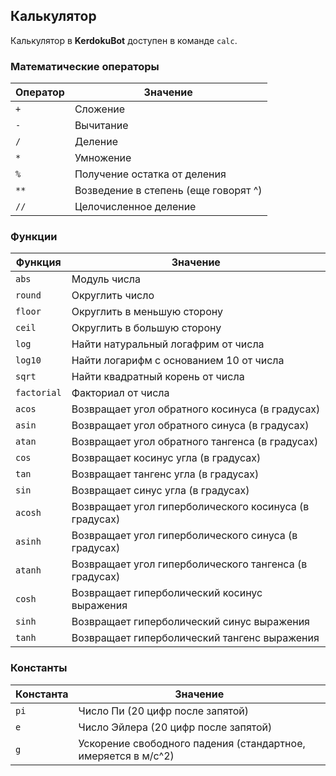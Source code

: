 ## Калькулятор

Калькулятор в **KerdokuBot** доступен в команде `calc`.

###  Математические операторы

| Оператор | Значение |
|--------|------------|
|  `+` |   Сложение   |
|  `-` |   Вычитание  |
|  `/` |   Деление    |
|  `*` |   Умножение  |
|  `%` |   Получение остатка от деления  |
|  `**` |   Возведение в степень (еще говорят ^)  |
|  `//` |   Целочисленное деление  |

### Функции
| Функция | Значение |
|--------|------------|
|  `abs` |   Модуль числа   |
|  `round` |  Округлить число   |
|  `floor` |   Округлить в меньшую сторону   |
|  `ceil` |  Округлить в большую сторону   |
|  `log` |   Найти натуральный логафрим от числа   |
|  `log10` | Найти логарифм с основанием 10 от числа   |
|  `sqrt` |  Найти квадратный корень от числа   |
|  `factorial` |   Факториал от числа   |
|  `acos` |   Возвращает угол обратного косинуса (в градусах)   |
|  `asin` |   Возвращает угол обратного синуса (в градусах)   |
|  `atan` |   Возвращает угол обратного тангенса (в градусах)   |
|  `cos` |   Возвращает косинус угла (в градусах)   |
|  `tan` |   Возвращает тангенс угла (в градусах)   |
|  `sin` |   Возвращает синус угла (в градусах)   |
|  `acosh` |  Возвращает угол гиперболического косинуса (в градусах)   |
|  `asinh` |   Возвращает угол гиперболического синуса (в градусах)   |
|  `atanh` |   Возвращает угол гиперболического тангенса (в градусах)   |
|  `cosh` |   Возвращает гиперболический косинус выражения   |
|  `sinh` |   Возвращает гиперболический синус выражения   |
|  `tanh` |   Возвращает гиперболический тангенс выражения   |
 
### Константы
| Константа | Значение |
|--------|------------|
|  `pi` |   Число Пи (20 цифр после запятой)   |
|  `e` |  Число Эйлера (20 цифр после запятой) |
|  `g` | Ускорение свободного падения (стандартное, имеряется в м/с^2)

[comment]: <> (Ускорение свободного падения на поверхности Земли)